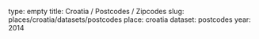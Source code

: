 type: empty
title: Croatia / Postcodes / Zipcodes
slug: places/croatia/datasets/postcodes
place: croatia
dataset: postcodes
year: 2014
